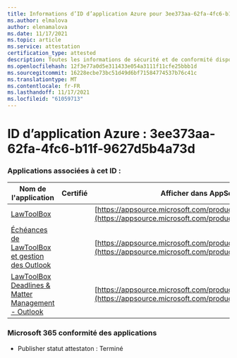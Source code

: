 ```yaml
---
title: Informations d’ID d’application Azure pour 3ee373aa-62fa-4fc6-b11f-9627d5b4a73d
ms.author: elmalova
author: elenamalova
ms.date: 11/17/2021
ms.topic: article
ms.service: attestation
certification_type: attested
description: Toutes les informations de sécurité et de conformité disponibles pour 3ee373aa-62fa-4fc6-b11f-9627d5b4a73d.
ms.openlocfilehash: 12f3e77a0d5e311433e054a3111f11cfe25bbb1d
ms.sourcegitcommit: 16228ecbe73bc51d49d6bf71584774537b76c41c
ms.translationtype: MT
ms.contentlocale: fr-FR
ms.lasthandoff: 11/17/2021
ms.locfileid: "61059713"
---
```

# <a name="azure-app-id-3ee373aa-62fa-4fc6-b11f-9627d5b4a73d"></a>ID d’application Azure : 3ee373aa-62fa-4fc6-b11f-9627d5b4a73d


### <a name="apps-associated-with-this-id"></a>Applications associées à cet ID :
| **Nom de l'application** | **Certifié** | **Afficher dans AppSource** |
|--------------|---------------|-----------------------|
| [LawToolBox](https://docs.microsoft.com/microsoft-365-app-certification/forward/WA104381656) |  | [https://appsource.microsoft.com/product/office/WA104381656](https://appsource.microsoft.com/product/office/WA104381656) |
| [Échéances de LawToolBox et gestion des Outlook](https://docs.microsoft.com/microsoft-365-app-certification/forward/WA200003103) |  | [https://appsource.microsoft.com/product/office/WA200003103](https://appsource.microsoft.com/product/office/WA200003103) |
| [LawToolBox Deadlines &amp; Matter Management - Outlook](https://docs.microsoft.com/microsoft-365-app-certification/forward/WA104120953) |  | [https://appsource.microsoft.com/product/office/WA104120953](https://appsource.microsoft.com/product/office/WA104120953) |

### <a name="microsoft-365-app-compliance-status"></a>Microsoft 365 conformité des applications
- Publisher statut attestaton : Terminé
